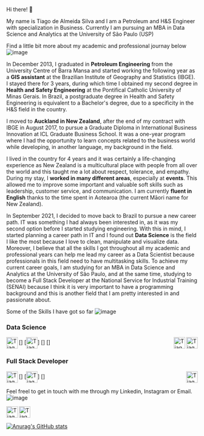 Hi there! 👋

My name is Tiago de Almeida Silva and I am a Petroleum and H&S Engineer with specialization in Business. Currently I am pursuing an MBA in Data Science and Analytics at the University of São Paulo (USP)

Find a little bit more about my academic and professional journay below ![image](https://user-images.githubusercontent.com/94201571/155345949-1a649fae-6110-4d7e-913d-ef26d9981ba1.png)


In December 2013, I graduated in <b>Petroleum Engineering</b> from the University Centre of Barra Mansa and started working the following year as a <b>GIS assistant</b> at the Brazilian Institute of Geography and Statistics (IBGE). I stayed there for 3 years, during which time I obtained my second degree in <b>Health and Safety Engineering</b> at the Pontifical Catholic University of Minas Gerais. In Brazil, a postgraduate degree in Health and Safety Engineering is equivalent to a Bachelor's degree, due to a specificity in the H&S field in the country.

I moved to <b>Auckland in New Zealand</b>, after the end of my contract with IBGE in August 2017, to pursue a </b>Graduate Diploma in International Business Innovation</b> at ICL Graduate Business School. It was a one-year program where I had the opportunity to learn concepts related to the business world while developing, in another language, my background in the field.

I lived in the country for 4 years and it was certainly a life-changing experience as New Zealand is a multicultural place with people from all over the world and this taught me a lot about respect, tolerance, and empathy. During my stay, I <b>worked in many different areas</b>, especially at <b>events</b>. This allowed me to improve some important and valuable soft skills such as leadership, customer service, and communication. I am currently <b>fluent in English</b> thanks to the time spent in Aotearoa (the current Māori name for New Zealand).

In September 2021, I decided to move back to Brazil to pursue a new career path. IT was something I had always been interested in, as it was my second option before I started studying engineering. With this in mind, I started planning a career path in IT and I found out <b>Data Science</B> is the field I like the most because I love to clean, manipulate and visualize data. Moreover, I believe that all the skills I got throughout all my academic and professional years can help me lead my career as a Data Scientist because professionals in this field need to have multitasking skills. To achieve my current career goals, I am studying for an MBA in Data Science and Analytics at the University of São Paulo, and at the same time, studying to become a Full Stack Developer at the National Service for Industrial Training (SENAI) because I think it is very important to have a programming background and this is another field that I am pretty interested in and passionate about.

Some of the Skills I have got so far ![image](https://user-images.githubusercontent.com/94201571/155345949-1a649fae-6110-4d7e-913d-ef26d9981ba1.png)

<h3>Data Science</h3>

[<img scr="https://cdn-icons-png.flaticon.com/512/2103/2103665.png" align="left" alt="Tiago de Almeida-R" width="30px">]
[<img scr="https://cdn-icons-png.flaticon.com/512/5968/5968350.png" align="center" alt="Tiago de Almeida-Py" width="30px">]
[<img scr="https://cdn-icons-png.flaticon.com/512/2772/2772128.png" align="right" alt="Tiago de Almeida-sql" width="30px">]
[<img scr="https://cdn-icons.flaticon.com/png/512/4494/premium/4494740.png?token=exp=1645633459~hmac=07bd998a21536e592fd9e678bd36aa36" align="right" alt="Tiago de Almeida-git" width="30px">]

<h3>Full Stack Developer</h3>

[<img scr="https://cdn-icons-png.flaticon.com/512/888/888859.pngg" align="left" alt="Tiago de Almeida-html" width="30px">]
[<img scr="https://cdn-icons-png.flaticon.com/512/919/919826.png" align="center" alt="Tiago de Almeida-css" width="30px">]
[<img scr="https://cdn-icons-png.flaticon.com/512/5968/5968292.png" align="right" alt="Tiago de Almeida-js" width="30px">]



Feel freel to get in touch with me through my Linkedin, Instagram or Email. ![image](https://user-images.githubusercontent.com/94201571/155345949-1a649fae-6110-4d7e-913d-ef26d9981ba1.png)

[<img scr="https://cdn-icons.flaticon.com/png/512/3536/premium/3536505.png?token=exp=1645632182~hmac=495f919c9b604b9fefed2f84e5f16777" align="left" alt="Tiago de Almeida-lk" width="30px">][linkedin]

[linkedin]:https://www.linkedin.com/in/tiagodeas/

[<img scr="https://cdn-icons-png.flaticon.com/512/1409/1409946.png" align="center" alt="Tiago de Almeida-ig" width="30px">][Instagram]

[Instagram]:https://www.instagram.com/tiago.deas/

[![Anurag's GitHub stats](https://github-readme-stats.vercel.app/api?username=tiago-deas&count_private=true&show_icons=true&theme=merko&layout=compact)](https://github.com/anuraghazra/github-readme-stats)

